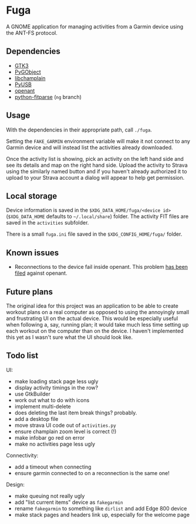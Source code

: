 Fuga
====

A GNOME application for managing activities from a Garmin device using
the ANT-FS protocol.

Dependencies
------------

* [GTK3](http://www.gtk.org/)
* [PyGObject](https://wiki.gnome.org/Projects/PyGObject)
* [libchamplain](https://wiki.gnome.org/Projects/libchamplain)
* [PyUSB](https://github.com/walac/pyusb)
* [openant](https://github.com/Tigge/openant)
* [python-fitparse](https://github.com/dtcooper/python-fitparse) (`ng` branch)

Usage
-----

With the dependencies in their appropriate path, call `./fuga`.

Setting the `FAKE_GARMIN` environment variable will make it not
connect to any Garmin device and will instead list the activities
already downloaded.

Once the activity list is showing, pick an activity on the left hand
side and see its details and map on the right hand side. Upload the
activity to Strava using the similarly named button and if you haven't
already authorized it to upload to your Strava account a dialog will
appear to help get permission.

Local storage
-------------

Device information is saved in the `$XDG_DATA_HOME/fuga/<device id>`
(`$XDG_DATA_HOME` defaults to `~/.local/share`) folder. The activity
FIT files are saved in the `activities` subfolder.

There is a small `fuga.ini` file saved in the `$XDG_CONFIG_HOME/fuga/`
folder.

Known issues
------------

* Reconnections to the device fail inside openant. This problem [has
  been filed](https://github.com/Tigge/openant/issues/14) against
  openant.

Future plans
------------

The original idea for this project was an application to be able to
create workout plans on a real computer as opposed to using the
annoyingly small and frustrating UI on the actual device. This would
be especially useful when following a, say, running plan; it would
take much less time setting up each workout on the computer than on
the device. I haven't implemented this yet as I wasn't sure what the
UI should look like.

Todo list
---------

UI:

* make loading stack page less ugly
* display activity timings in the row?
* use GtkBuilder
* work out what to do with icons
* implement multi-delete
* does deleting the last item break things? probably.
* add a desktop file
* move strava UI code out of `activities.py`
* ensure champlain zoom level is correct (!)
* make infobar go red on error
* make no activities page less ugly

Connectivity:

* add a timeout when connecting
* ensure garmin connected to on a reconnection is the same one!

Design:

* make queuing not really ugly
* add "list current items" device as `fakegarmin`
* rename `fakegarmin` to something like `dirlist` and add Edge 800 device
* make stack pages and headers link up, especially for the welcome page
